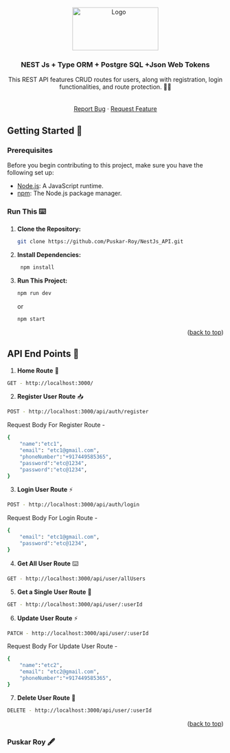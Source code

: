 <a name="readme-top"></a>

<br />
<div align="center">
  <a href="https://github.com/Puskar-Roy/NestJs_API.git">
    <img src="https://miro.medium.com/v2/resize:fit:1400/1*-hmwuf8jE2c7fPdMzX9_0w.jpeg" alt="Logo" width="200" height="100">
  </a>

  <h3 align="center">NEST Js + Type ORM + Postgre SQL +Json Web Tokens</h3>

  <p align="center">
    This REST API features CRUD routes for users, along with registration, login functionalities, and route protection. 🚀🔐
    <br />
    <br />
    <br />
    <a href="https://github.com/Puskar-Roy/NestJs_API/issues">Report Bug</a>
    ·
    <a href="https://github.com/Puskar-Roy/NestJs_API/issues">Request Feature</a>
  </p>
</div>


## Getting Started 🚀

### Prerequisites
Before you begin contributing to this project, make sure you have the following set up:

- [Node.js](https://nodejs.org/): A JavaScript runtime.
- [npm](https://www.npmjs.com/): The Node.js package manager.

### Run This ⌨️

1. **Clone the Repository:**
   ```bash
   git clone https://github.com/Puskar-Roy/NestJs_API.git
   ```
2. **Install Dependencies:**
   ```bash
    npm install
   ```
3. **Run This Project:**
   ```bash
   npm run dev
   ```
   or
   
   ```bash
   npm start
   ```

   <p align="right">(<a href="#readme-top">back to top</a>)</p>
## API End Points  🌟   
1. **Home Route** 🚀
```bash
GET - http://localhost:3000/
```
2. **Register User Route** 📥
```bash
POST - http://localhost:3000/api/auth/register
```
Request Body For Register Route - 
```bash
{
    "name":"etc1",
    "email": "etc1@gmail.com",
    "phoneNumber":"+917449585365",
    "password":"etc@1234",
    "password":"etc@1234",
}
```
3. **Login User Route** ⚡
```bash
POST - http://localhost:3000/api/auth/login
```
Request Body For Login Route - 
```bash
{
    "email": "etc1@gmail.com",
    "password":"etc@1234",
}
```
4. **Get All User Route** ⌨️
```bash
GET - http://localhost:3000/api/user/allUsers
```
5. **Get a Single User Route** 👦
```bash
GET - http://localhost:3000/api/user/:userId
```
6. **Update User Route** ⚡
```bash
PATCH - http://localhost:3000/api/user/:userId
```
Request Body For Update User Route - 
```bash
{
    "name":"etc2",
    "email": "etc2@gmail.com",
    "phoneNumber":"+917449585365",
}
```
7. **Delete User Route** 🚀
```bash
DELETE - http://localhost:3000/api/user/:userId
```


<p align="right">(<a href="#readme-top">back to top</a>)</p>

### Puskar Roy 🖋️






